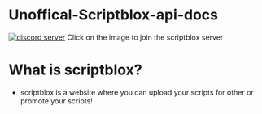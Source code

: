 # Unoffical-Scriptblox-api-docs
[![discord server](https://cdn.discordapp.com/icons/954089188825894943/372ca12b35bd2fddeed6c70a44a48a6f.webp?size=96)](https://discord.gg/KKcG8VQ48k) Click on the image to join the scriptblox server

# What is scriptblox?
- scriptblox is a website where you can upload your scripts for other or promote your scripts!
